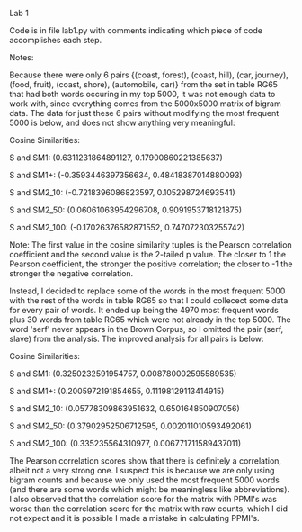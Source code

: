 Lab 1

Code is in file lab1.py with comments indicating which piece of code accomplishes each step.

Notes:

Because there were only 6 pairs {(coast, forest), (coast, hill), (car, journey), (food, fruit), (coast, shore), (automobile, car)} from the set in table RG65 that had both words occuring in my top 5000, it was not enough data to work with, since everything comes from the 5000x5000 matrix of bigram data. The data for just these 6 pairs without modifying the most frequent 5000 is below, and does not show anything very meaningful:

Cosine Similarities:

S and SM1:  (0.6311231864891127, 0.17900860221385637)

S and SM1+:  (-0.3593446397356634, 0.48418387014880093)

S and SM2_10:  (-0.7218396086823597, 0.105298724693541)

S and SM2_50:  (0.06061063954296708, 0.9091953718121875)

S and SM2_100:  (-0.17026376582871552, 0.747072303255742)

Note: The first value in the cosine similarity tuples is the Pearson correlation coefficient and the second value is the 2-tailed p value. The closer to 1 the Pearson coefficient, the stronger the positive correlation; the closer to -1 the stronger the negative correlation.

Instead, I decided to replace some of the words in the most frequent 5000 with the rest of the words in table RG65 so that I could collecect some data for every pair of words. It ended up being the 4970 most frequent words plus 30 words from table RG65 which were not already in the top 5000. The word 'serf' never appears in the Brown Corpus, so I omitted the pair (serf, slave) from the analysis. The improved analysis for all pairs is below:

Cosine Similarities:

S and SM1:  (0.3250232591954757, 0.008780002595589535)

S and SM1+:  (0.2005972191854655, 0.11198129113414915)

S and SM2_10:  (0.05778309863951632, 0.650164850907056)

S and SM2_50:  (0.37902952506712595, 0.002011010593492061)

S and SM2_100:  (0.335235564310977, 0.006771711589437011)


The Pearson correlation scores show that there is definitely a correlation, albeit not a very strong one. I suspect this is because we are only using bigram counts and because we only used the most frequent 5000 words (and there are some words which might be meaningless like abbreviations). I also observed that the correlation score for the matrix with PPMI's was worse than the correlation score for the matrix with raw counts, which I did not expect and it is possible I made a mistake in calculating PPMI's.
